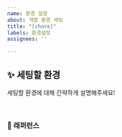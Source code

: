 ```yaml
---
name: 환경 설정
about: 개발 환경 세팅
title: "[chore]"
labels: 환경설정
assignees: ''

---
```


## ✨ 세팅할 환경

세팅할 환경에 대해 간략하게 설명해주세요!

<br>

### 📕 래퍼런스
